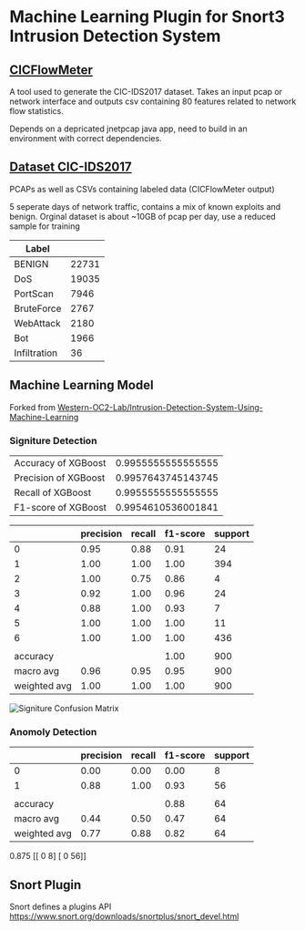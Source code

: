 # Machine Learning Plugin for Snort3 Intrusion Detection System

## [CICFlowMeter](https://www.unb.ca/cic/research/applications.html#CICFlowMeter) 

A tool used to generate the CIC-IDS2017 dataset. Takes an input pcap or network interface and outputs csv containing 80 features related to network flow statistics.

Depends on a depricated jnetpcap java app, need to build in an environment with correct dependencies.

## [Dataset CIC-IDS2017](https://www.unb.ca/cic/datasets/ids-2017.html)

PCAPs as well as CSVs containing labeled data (CICFlowMeter output)

5 seperate days of network traffic, contains a mix of known exploits and benign. Orginal dataset is about ~10GB of pcap per day, use a reduced sample for training

|Label||
|---|---|
|BENIGN|22731|
|DoS|19035|
|PortScan|7946|
|BruteForce|2767|
|WebAttack|2180|
|Bot|1966|
|Infiltration |36|

## Machine Learning Model

Forked from [Western-OC2-Lab/Intrusion-Detection-System-Using-Machine-Learning](https://github.com/Western-OC2-Lab/Intrusion-Detection-System-Using-Machine-Learning)

### Signiture Detection
| | |
|-|-|
|Accuracy of XGBoost|0.9955555555555555|
|Precision of XGBoost|0.9957643745143745|
|Recall of XGBoost|0.9955555555555555|
|F1-score of XGBoost|0.9954610536001841|

| |precision|recall|f1-score|support|
|---|---|---|---|---|
|0|0.95|0.88|0.91|24|
|1|1.00|1.00|1.00|394|
|2|1.00|0.75|0.86|4|
|3|0.92|1.00|0.96|24|
|4|0.88|1.00|0.93|7|
|5|1.00|1.00|1.00|11|
|6|1.00|1.00|1.00|436|
| | | | |
|accuracy|    |    |1.00|900|
|macro avg|0.96|0.95|0.95|900|
|weighted avg|1.00|1.00|1.00|900|

![Signiture Confusion Matrix](https://github.com/AlexPerrin/snort3_ml/figures/sig.png)

### Anomoly Detection

| |precision|recall|f1-score|support|
|---|---|---|---|---|
|0|0.00|0.00|0.00|8|
|1|0.88|1.00|0.93|56|
| | | | |
|accuracy| | |0.88|64|
|macro avg|0.44|0.50|0.47|64|
|weighted avg|0.77|0.88|0.82|64|

0.875
[[ 0  8]
 [ 0 56]]

## Snort Plugin

Snort defines a plugins API
https://www.snort.org/downloads/snortplus/snort_devel.html